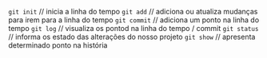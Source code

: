 `git init` // inicia a linha do tempo
`git add` // adiciona ou atualiza mudanças para irem para a linha do tempo
`git commit` //  adiciona um ponto na linha do tempo
`git log` // visualiza os pontod na linha do tempo / commit
`git status` // informa os estado das alterações do nosso projeto
`git show` // apresenta determinado ponto na história